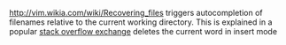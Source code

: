 http://vim.wikia.com/wiki/Recovering_files
<C-x> <C-f> triggers autocompletion of filenames relative to the current working directory.
This is explained in a popular [stack overflow exchange](http://stackoverflow.com/questions/1919492/when-in-vim-insert-mode-is-there-a-way-to-add-filepath-autocompletion)
<C-w> deletes the current word in insert mode
